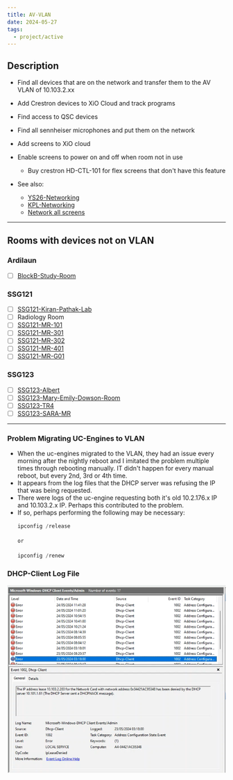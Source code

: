 ```yaml
---
title: AV-VLAN
date: 2024-05-27
tags:
  - project/active
---
```


## Description

- Find all devices that are on the network and transfer them to the AV VLAN of 10.103.2.xx
- Add Crestron devices to XiO Cloud and track programs
- Find access to QSC devices
- Find all sennheiser microphones and put them on the network
- Add screens to XiO cloud
- Enable screens to power on and off when room not in use
	- Buy crestron HD-CTL-101 for flex screens that don't have this feature

- See also:
	- [YS26-Networking](../../04-Archive/Completed/YS26-Networking.md)
	- [KPL-Networking](../../04-Archive/Completed/KPL-Networking.md)
	- [Network all screens](../../04-Archive/Completed/Networking-Screens-121.md)

---

## Rooms with devices not on VLAN
### Ardilaun

- [ ] [BlockB-Study-Room](../../03-Resources/Rooms/BlockB-Study-Room.md)

### SSG121
- [ ] [SSG121-Kiran-Pathak-Lab](../../03-Resources/Rooms/SSG121-Kiran-Pathak-Lab.md)
- [ ] Radiology Room
- [ ] [SSG121-MR-101](../../03-Resources/Rooms/SSG121-MR-101.md)
- [ ] [SSG121-MR-301](../../03-Resources/Rooms/SSG121-MR-301.md)
- [ ] [SSG121-MR-302](../../03-Resources/Rooms/SSG121-MR-302.md)
- [ ] [SSG121-MR-401](../../03-Resources/Rooms/SSG121-MR-401.md)
- [ ] [SSG121-MR-G01](../../03-Resources/Rooms/SSG121-MR-G01.md)

### SSG123
- [ ] [SSG123-Albert](../../03-Resources/Rooms/SSG123-Albert.md)
- [ ] [SSG123-Mary-Emily-Dowson-Room](../../03-Resources/Rooms/SSG123-Mary-Emily-Dowson-Room.md)
- [ ] [SSG123-TR4](../../03-Resources/Rooms/SSG123-TR4.md)
- [ ] [SSG123-SARA-MR](../../03-Resources/Rooms/SSG123-SARA-MR.md)

---

### Problem Migrating UC-Engines to VLAN

- When the uc-engines migrated to the VLAN, they had an issue every morning after the nightly reboot and I imitated the problem multiple times through rebooting manually. IT didn't happen for every manual reboot, but every 2nd, 3rd or 4th time.
- It appears from the log files that the DHCP server was refusing the IP that was being requested.
- There were logs of the uc-engine requesting both it's old 10.2.176.x IP and 10.103.2.x IP. Perhaps this contributed to the problem.
- If so, perhaps performing the following may be necessary:
	```powershell
	ipconfig /release
	
	or
	
	ipconfig /renew
	```

### DHCP-Client Log File
![](../../04-Archive/Attachments/DHCPNACK_UC-Engine.png)
